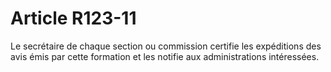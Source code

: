 # Article R123-11

Le secrétaire de chaque section ou commission certifie les expéditions des avis émis par cette formation et les notifie aux administrations intéressées.

